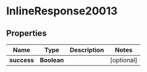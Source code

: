 # InlineResponse20013

## Properties
Name | Type | Description | Notes
------------ | ------------- | ------------- | -------------
**success** | **Boolean** |  |  [optional]
